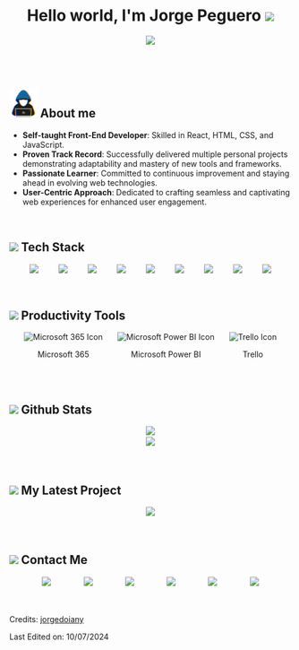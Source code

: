 <h1 align="center"><b>Hello world, I'm Jorge Peguero </b><img src="https://media.giphy.com/media/hvRJCLFzcasrR4ia7z/giphy.gif" width="35"></h1>

<p align="center">
  <a href="https://github.com/DenverCoder1/readme-typing-svg"><img src="https://readme-typing-svg.herokuapp.com?font=Time+New+Roman&color=%23C8BE25&size=25&center=true&vCenter=true&width=600&height=100&lines=Front-End+Developer;React+Developer;Passionate+about+Coding+and+Design;Always+Exploring+New+Tech;Active+Learner/Researcher;Constantly+Seeking+Challenges"></a>
</p>

<br>
<br>

## <picture><img src = "https://github.com/0xAbdulKhalid/0xAbdulKhalid/raw/main/assets/mdImages/about_me.gif" width = 50px></picture> **About me**

- **Self-taught Front-End Developer**: Skilled in React, HTML, CSS, and JavaScript.
- **Proven Track Record**: Successfully delivered multiple personal projects demonstrating adaptability and mastery of new tools and frameworks.
- **Passionate Learner**: Committed to continuous improvement and staying ahead in evolving web technologies.
- **User-Centric Approach**: Dedicated to crafting seamless and captivating web experiences for enhanced user engagement.

<br>

## <img src="https://media2.giphy.com/media/QssGEmpkyEOhBCb7e1/giphy.gif?cid=ecf05e47a0n3gi1bfqntqmob8g9aid1oyj2wr3ds3mg700bl&rid=giphy.gif" width ="25"><b> Tech Stack</b>

<div style="width: 100%; display: flex; justify-content: space-evenly; align-items: center;">
<img src="https://img.shields.io/badge/-HTML5-E34F26?style=for-the-badge&logo=html5&logoColor=white&labelColor=282828">
<img src="https://img.shields.io/badge/-CSS-1572B6?style=for-the-badge&logo=css3&logoColor=white&labelColor=282828">
<img src="https://img.shields.io/badge/-JavaScript-F7DF1E?style=for-the-badge&logo=javascript&logoColor=white&labelColor=282828">
<img src="https://img.shields.io/badge/-React-61DAFB?style=for-the-badge&logo=react&logoColor=white&labelColor=282828">
<img src="https://img.shields.io/badge/-Vite-646CFF?style=for-the-badge&logo=vite&logoColor=white&labelColor=282828">
<img src="https://img.shields.io/badge/-VS%20Code-007ACC?style=for-the-badge&logo=visual-studio-code&logoColor=white&labelColor=282828">
<img src="https://img.shields.io/badge/-Figma-F24E1E?style=for-the-badge&logo=figma&logoColor=white&labelColor=282828">
<img src="https://img.shields.io/badge/-Git-F05032?style=for-the-badge&logo=git&logoColor=white&labelColor=282828">
<img src="https://img.shields.io/badge/-GitHub-181717?style=for-the-badge&logo=github&logoColor=white&labelColor=282828">
</div>

<br>
<br>

## <img src="https://media2.giphy.com/media/0mUTv7Yu0TFn0SGSN2/giphy.gif?cid=ecf05e47a0n3gi1bfqntqmob8g9aid1oyj2wr3ds3mg700bl&rid=giphy.gif" width="35"> <b> Productivity Tools </b>

<div style="display: flex; justify-content: space-evenly; align-items: center; width: 100%;">

<div style="text-align: center">
<img src="https://img.icons8.com/?size=100&id=g7UKWvv49CoI&format=png&color=000000" alt="Microsoft 365 Icon" width="60px">
<p>Microsoft 365</p>
</div>

<div style="text-align: center">
<img src="https://img.icons8.com/?size=100&id=Ny0t2MYrJ70p&format=png&color=000000" alt="Microsoft Power BI Icon" width="60px">
<p>Microsoft Power BI</p>
</div>

<div style="text-align: center">
<img src="https://img.icons8.com/?size=100&id=21049&format=png&color=000000" alt="Trello Icon" width="60px">
<p>Trello</p>
</div>

</div>

<br>
<br>

## <img src="https://media.giphy.com/media/iY8CRBdQXODJSCERIr/giphy.gif" width="35"><b> Github Stats </b>

<div style="display: flex; flex-direction: column; align-items: center; justify-content: space-evenly;">
    <a href="https://github.com/jorgedoiany">
        <img src="https://github-readme-stats.vercel.app/api?username=jorgedoiany&show_icons=true&title_color=fff&icon_color=79ff97&text_color=9f9f9f&bg_color=151515" width="400" style="color: #9f9f9f; font-size: 14px;" />
    </a>
    <a href="https://github.com/jorgedoiany">
        <img src="https://github-readme-stats.vercel.app/api/top-langs/?username=jorgedoiany&layout=compact&bg_color=151515&text_color=9f9f9f&title_color=fff" width="300" style="color: #9f9f9f; font-size: 14px;" />
    </a>
</div>

<br>
<br>

## <img src="https://media2.giphy.com/media/WFZvB7VIXBgiz3oDXE/giphy.gif?cid=ecf05e47a0n3gi1bfqntqmob8g9aid1oyj2wr3ds3mg700bl&rid=giphy.gif" width="25"><b> My Latest Project </b>

<div style="display: flex; flex-direction: column; align-items: center; justify-content: space-evenly;">
    <a href="https://github.com/jorgedoiany/cipher-box-app">
        <img src="https://github-readme-stats.vercel.app/api/pin/?username=jorgedoiany&repo=cipher-box-app&layout=compact&bg_color=151515&text_color=9f9f9f&title_color=fff" width="400" />
    </a>
</div>

<br>
<br>

## <img src="https://media.giphy.com/media/1qrYzmljo8crnzuQeM/giphy.gif" width="25"><b> Contact Me</b>

<div style="display: flex; justify-content: space-evenly; align-items: center;" >
<a href="https://web.facebook.com/Doiany/"><img src="https://img.shields.io/badge/Facebook-1877F2?style=flat&logo=facebook&logoColor=white"/></a>
<a href="https://www.instagram.com/jorgedoiany/?hl=es-la"><img src="https://img.shields.io/badge/Instagram-E4405F?style=flat&logo=instagram&logoColor=white"/></a>
<a href="https://x.com/JorgeDoiany"><img src="https://img.shields.io/badge/-FF6600?style=flat&logo=x&logoColor=white"/></a>
<a href="mailto:doiany.1412@gmail.com"><img src="https://img.shields.io/badge/Gmail-D14836?style=flat&logo=gmail&logoColor=white"/></a>
<a href="https://www.linkedin.com/in/jorge-peguero/"><img src="https://img.shields.io/badge/LinkedIn-0077B5?style=flat&logo=linkedin&logoColor=white"/></a>
<a href="https://github.com/jorgedoiany"><img src="https://img.shields.io/badge/GitHub-181717?style=flat&logo=github&logoColor=white"/></a>
</div>

<br>
<br>

Credits: [jorgedoiany](https://github.com/jorgedoiany/)

Last Edited on: 10/07/2024
